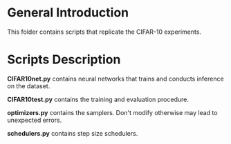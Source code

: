 # General Introduction
This folder contains scripts that replicate the CIFAR-10 experiments.

# Scripts Description
**CIFAR10net.py** contains neural networks that trains and conducts inference on the dataset.

**CIFAR10test.py** contains the training and evaluation procedure.

**optimizers.py** contains the samplers. Don't modify otherwise may lead to unexpected errors.

**schedulers.py** contains step size schedulers.
